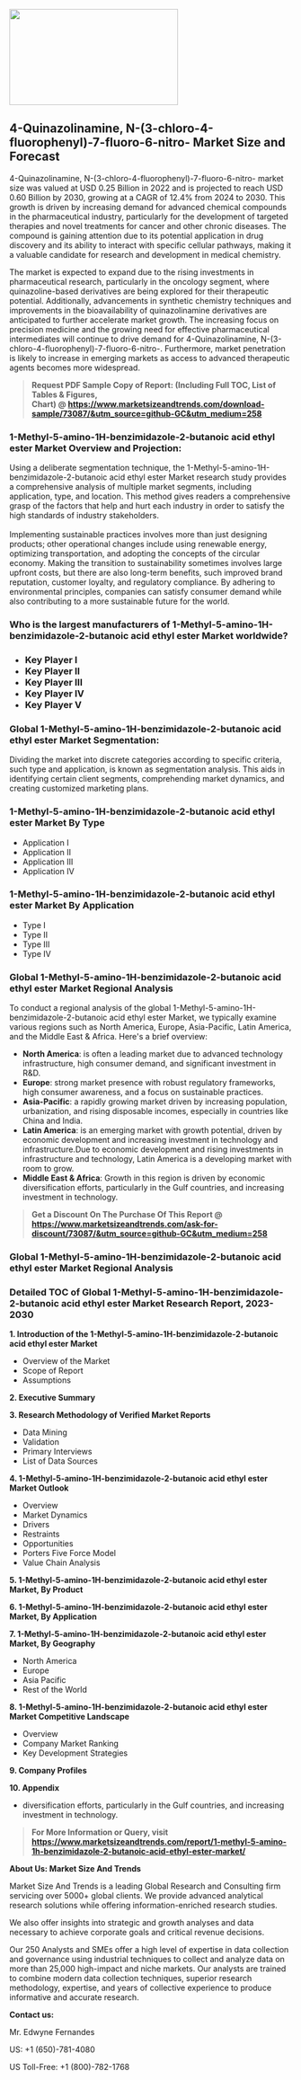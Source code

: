 <p><img class="alignnone size-medium wp-image-20088" src="https://ffe5etoiles.com/wp-content/uploads/2024/12/MST1-300x171.png" alt="" width="300" height="171" /></p><h2>4-Quinazolinamine, N-(3-chloro-4-fluorophenyl)-7-fluoro-6-nitro- Market Size and Forecast</h2><p>4-Quinazolinamine, N-(3-chloro-4-fluorophenyl)-7-fluoro-6-nitro- market size was valued at USD 0.25 Billion in 2022 and is projected to reach USD 0.60 Billion by 2030, growing at a CAGR of 12.4% from 2024 to 2030. This growth is driven by increasing demand for advanced chemical compounds in the pharmaceutical industry, particularly for the development of targeted therapies and novel treatments for cancer and other chronic diseases. The compound is gaining attention due to its potential application in drug discovery and its ability to interact with specific cellular pathways, making it a valuable candidate for research and development in medical chemistry.</p><p>The market is expected to expand due to the rising investments in pharmaceutical research, particularly in the oncology segment, where quinazoline-based derivatives are being explored for their therapeutic potential. Additionally, advancements in synthetic chemistry techniques and improvements in the bioavailability of quinazolinamine derivatives are anticipated to further accelerate market growth. The increasing focus on precision medicine and the growing need for effective pharmaceutical intermediates will continue to drive demand for 4-Quinazolinamine, N-(3-chloro-4-fluorophenyl)-7-fluoro-6-nitro-. Furthermore, market penetration is likely to increase in emerging markets as access to advanced therapeutic agents becomes more widespread.</p></p><blockquote id="" class=""><strong>Request PDF Sample Copy of Report: (Including Full TOC, List of Tables &amp; Figures, Chart)&nbsp;@&nbsp;<strong><a href="https://www.marketsizeandtrends.com/download-sample/73087/&utm_source=github-GC&utm_medium=258" target="_blank">https://www.marketsizeandtrends.com/download-sample/73087/&utm_source=github-GC&utm_medium=258</a></strong></strong></blockquote><h3 id="" class="">1-Methyl-5-amino-1H-benzimidazole-2-butanoic acid ethyl ester Market&nbsp;Overview and Projection:</h3><p id="" class="">Using a deliberate segmentation technique, the 1-Methyl-5-amino-1H-benzimidazole-2-butanoic acid ethyl ester Market research study provides a comprehensive analysis of multiple market segments, including application, type, and location. This method gives readers a comprehensive grasp of the factors that help and hurt each industry in order to satisfy the high standards of industry stakeholders. <br /> <br />Implementing sustainable practices involves more than just designing products; other operational changes include using renewable energy, optimizing transportation, and adopting the concepts of the circular economy. Making the transition to sustainability sometimes involves large upfront costs, but there are also long-term benefits, such improved brand reputation, customer loyalty, and regulatory compliance. By adhering to environmental principles, companies can satisfy consumer demand while also contributing to a more sustainable future for the world.</p><h3 id="" class="">Who is the largest manufacturers of&nbsp;1-Methyl-5-amino-1H-benzimidazole-2-butanoic acid ethyl ester Market worldwide?</h3><h3 class=""><p><ul><li>Key Player I </li><li> Key Player II </li><li> Key Player III </li><li> Key Player IV </li><li> Key Player V</li></ul></p></h3><h3 id="" class="">Global&nbsp;1-Methyl-5-amino-1H-benzimidazole-2-butanoic acid ethyl ester Market Segmentation:</h3><p id="" class="">Dividing the market into discrete categories according to specific criteria, such type and application, is known as segmentation analysis. This aids in identifying certain client segments, comprehending market dynamics, and creating customized marketing plans.</p><h3 id="" class="">1-Methyl-5-amino-1H-benzimidazole-2-butanoic acid ethyl ester Market&nbsp;By Type</h3><p><p><ul><li>Application I</li><li> Application II</li><li> Application III</li><li> Application IV</p></li></ul></p></p><h3 id="" class="">1-Methyl-5-amino-1H-benzimidazole-2-butanoic acid ethyl ester Market&nbsp;By Application</h3><p class=""><p><ul><li>Type I</li><li> Type II</li><li> Type III</li><li> Type IV</li></ul></p></p><h3 id="" class="">Global 1-Methyl-5-amino-1H-benzimidazole-2-butanoic acid ethyl ester Market Regional Analysis</h3><p id="" class="">To conduct a regional analysis of the global 1-Methyl-5-amino-1H-benzimidazole-2-butanoic acid ethyl ester Market, we typically examine various regions such as North America, Europe, Asia-Pacific, Latin America, and the Middle East &amp; Africa. Here's a brief overview:</p><ul><li><strong>North America</strong>: is often a leading market due to advanced technology infrastructure, high consumer demand, and significant investment in R&amp;D.</li><li><strong>Europe</strong>: strong market presence with robust regulatory frameworks, high consumer awareness, and a focus on sustainable practices.</li><li><strong>Asia-Pacific</strong>: a rapidly growing market driven by increasing population, urbanization, and rising disposable incomes, especially in countries like China and India.</li><li><strong>Latin America</strong>: is an emerging market with growth potential, driven by economic development and increasing investment in technology and infrastructure.Due to economic development and rising investments in infrastructure and technology, Latin America is a developing market with room to grow.</li><li><strong>Middle East &amp; Africa</strong>: Growth in this region is driven by economic diversification efforts, particularly in the Gulf countries, and increasing investment in technology.</li></ul><blockquote id="" class=""><strong>Get a Discount On The Purchase Of This Report @ <strong><a href="https://www.marketsizeandtrends.com/ask-for-discount/73087/&utm_source=github-GC&utm_medium=258" target="_blank">https://www.marketsizeandtrends.com/ask-for-discount/73087/&utm_source=github-GC&utm_medium=258</a></strong></strong></blockquote><h3 id="" class="">Global 1-Methyl-5-amino-1H-benzimidazole-2-butanoic acid ethyl ester Market Regional Analysis</h3><h3 id="" class="">Detailed TOC of Global 1-Methyl-5-amino-1H-benzimidazole-2-butanoic acid ethyl ester Market Research Report, 2023-2030</h3><p id="" class=""><strong>1. Introduction of the 1-Methyl-5-amino-1H-benzimidazole-2-butanoic acid ethyl ester Market</strong></p><ul><li>Overview of the Market</li><li>Scope of Report</li><li>Assumptions</li></ul><p id="" class=""><strong>2. Executive Summary</strong></p><p id="" class=""><strong>3. Research Methodology of Verified Market Reports</strong></p><ul><li>Data Mining</li><li>Validation</li><li>Primary Interviews</li><li>List of Data Sources</li></ul><p id="" class=""><strong>4. 1-Methyl-5-amino-1H-benzimidazole-2-butanoic acid ethyl ester Market Outlook</strong></p><ul><li>Overview</li><li>Market Dynamics</li><li>Drivers</li><li>Restraints</li><li>Opportunities</li><li>Porters Five Force Model</li><li>Value Chain Analysis</li></ul><p id="" class=""><strong>5. 1-Methyl-5-amino-1H-benzimidazole-2-butanoic acid ethyl ester Market, By Product</strong></p><p id="" class=""><strong>6. 1-Methyl-5-amino-1H-benzimidazole-2-butanoic acid ethyl ester Market, By Application</strong></p><p id="" class=""><strong>7. 1-Methyl-5-amino-1H-benzimidazole-2-butanoic acid ethyl ester Market, By Geography</strong></p><ul><li>North America</li><li>Europe</li><li>Asia Pacific</li><li>Rest of the World</li></ul><p id="" class=""><strong>8. 1-Methyl-5-amino-1H-benzimidazole-2-butanoic acid ethyl ester Market Competitive Landscape</strong></p><ul><li>Overview</li><li>Company Market Ranking</li><li>Key Development Strategies</li></ul><p id="" class=""><strong>9. Company Profiles</strong></p><p id="" class=""><strong>10. Appendix</strong></p><ul><li>diversification efforts, particularly in the Gulf countries, and increasing investment in technology.</li></ul><blockquote id="" class=""><strong>For More Information or Query, visit <strong><strong><a href="https://www.marketsizeandtrends.com/report/1-methyl-5-amino-1h-benzimidazole-2-butanoic-acid-ethyl-ester-market/" target="_blank">https://www.marketsizeandtrends.com/report/1-methyl-5-amino-1h-benzimidazole-2-butanoic-acid-ethyl-ester-market/</a></strong></strong></strong></blockquote><p id="" class=""><strong>About Us: Market Size And Trends</strong></p><p id="" class="">Market Size And Trends is a leading Global Research and Consulting firm servicing over 5000+ global clients. We provide advanced analytical research solutions while offering information-enriched research studies.</p><p id="" class="">We also offer insights into strategic and growth analyses and data necessary to achieve corporate goals and critical revenue decisions.</p><p id="" class="">Our 250 Analysts and SMEs offer a high level of expertise in data collection and governance using industrial techniques to collect and analyze data on more than 25,000 high-impact and niche markets. Our analysts are trained to combine modern data collection techniques, superior research methodology, expertise, and years of collective experience to produce informative and accurate research.</p><p id="" class=""><strong>Contact us:</strong></p><p id="" class="">Mr. Edwyne Fernandes</p><p id="" class="">US: +1 (650)-781-4080</p><p id="" class="">US Toll-Free: +1 (800)-782-1768</p>
